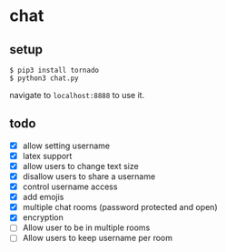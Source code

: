 # chat

## setup

```
$ pip3 install tornado
$ python3 chat.py
```
navigate to `localhost:8888` to use it.

## todo
- [x] allow setting username
- [x] latex support
- [x] allow users to change text size
- [x] disallow users to share a username
- [x] control username access
- [x] add emojis
- [x] multiple chat rooms (password protected and open)
- [x] encryption
- [ ] Allow user to be in multiple rooms
- [ ] Allow users to keep username per room
